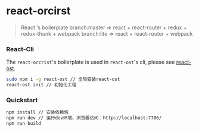 # react-orcirst 

> React ‘s boilerplate 
> branch:master => react + react-router + redux + redux-thunk + webpack
> branch:lite => react + react-router + webpack

### React-Cli 
The `react-orcrist`'s boilerplate is used in `react-ost`'s cli, 
please see [react-ost](https://github.com/shangboyang/react-ost/blob/master/README.md).

```sh
sudo npm i -g react-ost // 全局安装react-ost
react-ost init // 初始化工程
```

### Quickstart

```sh
npm install // 安装依赖包
npm run dev // 运行dev环境、浏览器访问：http://localhost:7706/
npm run build
```

